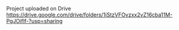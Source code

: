 Project uploaded on Drive
https://drive.google.com/drive/folders/1iStzVFOvzxx2vZ16cba11M-PgJOiflf-?usp=sharing
